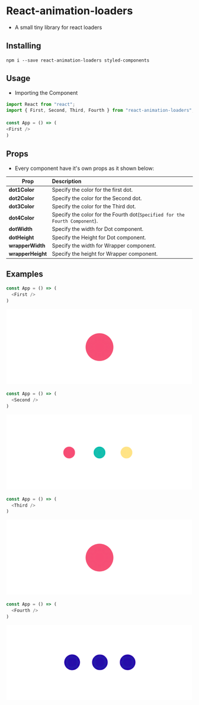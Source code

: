 # React-animation-loaders

- A small tiny library for react loaders 

## Installing
```
npm i --save react-animation-loaders styled-components
```

## Usage

- Importing the Component

```js
import React from "react";
import { First, Second, Third, Fourth } from "react-animation-loaders";

const App = () => (
<First />
)

```
## Props
- Every component have it's own props as it shown below: 

| Prop        | Description     | 
| ------------- |:-------------| 
| **dot1Color**      | Specify the color for the first dot. | 
| **dot2Color**      | Specify the color for the Second dot.      |  
| **dot3Color** | Specify the color for the Third dot.     |   
| **dot4Color**      | Specify the color for the Fourth dot(`Specified for the Fourth Component`). | 
| **dotWidth**      | Specify the width for Dot component.      |  
| **dotHeight** |Specify the Height for Dot component.     |   
| **wrapperWidth**      | Specify the width for Wrapper component. | 
| **wrapperHeight**      | Specify the height for Wrapper component.     |  


## Examples

```js
const App = () => (
  <First />
)
```
![alt text](https://github.com/awnigharbia/react-animation-loaders/blob/master/demos/1.gif "First component")


```js
const App = () => (
  <Second />
)
```
![alt text](https://github.com/awnigharbia/react-animation-loaders/blob/master/demos/2.gif "Second component")

```js
const App = () => (
  <Third />
)
```
![alt text](https://github.com/awnigharbia/react-animation-loaders/blob/master/demos/3.gif "Third component")

```js
const App = () => (
  <Fourth />
)
```
![alt text](https://github.com/awnigharbia/react-animation-loaders/blob/master/demos/4.gif "Fourth component")
